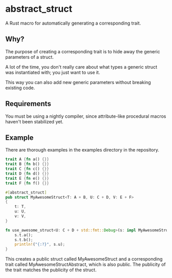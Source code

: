 # abstract_struct

A Rust macro for automatically generating a corresponding trait.

## Why?

The purpose of creating a corresponding trait is to hide
away the generic parameters of a struct.

A lot of the time, you don't really care about what types
a generic struct was instantiated with; you just want to use it.

This way you can also add new generic parameters without breaking
existing code.

## Requirements

You must be using a nightly compiler, since attribute-like procedural macros
haven't been stabilized yet.

## Example

There are thorough examples in the examples directory in the repository.

```rust
trait A {fn a() {}}
trait B {fn b() {}}
trait C {fn c() {}}
trait D {fn d() {}}
trait E {fn e() {}}
trait F {fn f() {}}

#[abstract_struct]
pub struct MyAwesomeStruct<T: A + B, U: C + D, V: E + F>
{
	t: T,
	u: U,
	v: V,
}

fn use_awesome_struct<U: C + D + std::fmt::Debug>(s: impl MyAwesomeStruct<U = U>) {
	s.t.a();
	s.t.b();
	println!("{:?}", s.u);
}
```

This creates a public struct called MyAwesomeStruct and a corresponding trait
called MyAwesomeStructAbstract, which is also public.
The publicity of the trait matches the publicity of the struct.
